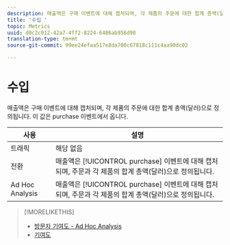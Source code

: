 ```yaml
---
description: 매출액은 구매 이벤트에 대해 캡처되며, 각 제품의 주문에 대한 합계 총액(달러)으로 정의됩니다. 이 값은 purchase 이벤트에서 옵니다.
title: '수입 '
topic: Metrics
uuid: d0c2c012-42a7-4ff2-8224-6486ab956d98
translation-type: tm+mt
source-git-commit: 99ee24efaa517e8da700c67818c111c4aa90dc02

---
```



# 수입 

매출액은 구매 이벤트에 대해 캡처되며, 각 제품의 주문에 대한 합계 총액(달러)으로 정의됩니다. 이 값은 purchase 이벤트에서 옵니다.

| 사용 | 설명 |
|---|---|
| 트래픽 | 해당 없음 |
| 전환 | 매출액은 [!UICONTROL purchase] 이벤트에 대해 캡처되며, 주문과 각 제품의 합계 총액(달러)으로 정의됩니다. |
| Ad Hoc Analysis | 매출액은 [!UICONTROL purchase] 이벤트에 대해 캡처되며, 주문과 각 제품의 합계 총액(달러)으로 정의됩니다. |

>[!MORELIKETHIS]
>
>* [방문자 기여도 - Ad Hoc Analysis](/help/components/c-variables/c-metrics/metrics-visitor-participation.md)
>* [기여도](/help/components/c-variables/c-metrics/metrics-participation.md)


